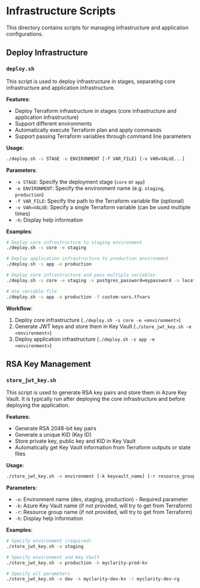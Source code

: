 # Infrastructure Scripts

This directory contains scripts for managing infrastructure and application configurations.

## Deploy Infrastructure

### `deploy.sh`

This script is used to deploy infrastructure in stages, separating core infrastructure and application infrastructure.

**Features**:
- Deploy Terraform infrastructure in stages (core infrastructure and application infrastructure)
- Support different environments
- Automatically execute Terraform plan and apply commands
- Support passing Terraform variables through command line parameters

**Usage**:
```bash
./deploy.sh -s STAGE -e ENVIRONMENT [-f VAR_FILE] [-v VAR=VALUE...]
```

**Parameters**:
- `-s STAGE`: Specify the deployment stage (`core` or `app`)
- `-e ENVIRONMENT`: Specify the environment name (e.g. `staging`, `production`)
- `-f VAR_FILE`: Specify the path to the Terraform variable file (optional)
- `-v VAR=VALUE`: Specify a single Terraform variable (can be used multiple times)
- `-h`: Display help information

**Examples**:
```bash
# Deploy core infrastructure to staging environment
./deploy.sh -s core -e staging

# Deploy application infrastructure to production environment
./deploy.sh -s app -e production

# Deploy core infrastructure and pass multiple variables
./deploy.sh -s core -e staging -v postgres_password=mypassword -v location=eastus

# Use variable file
./deploy.sh -s app -e production -f custom-vars.tfvars
```

**Workflow**:
1. Deploy core infrastructure (`./deploy.sh -s core -e <environment>`)
2. Generate JWT keys and store them in Key Vault (`./store_jwt_key.sh -e <environment>`)
3. Deploy application infrastructure (`./deploy.sh -s app -e <environment>`)

## RSA Key Management

### `store_jwt_key.sh`

This script is used to generate RSA key pairs and store them in Azure Key Vault. It is typically run after deploying the core infrastructure and before deploying the application.

**Features**:
- Generate RSA 2048-bit key pairs
- Generate a unique KID (Key ID)
- Store private key, public key and KID in Key Vault
- Automatically get Key Vault information from Terraform outputs or state files

**Usage**:
```bash
./store_jwt_key.sh -e environment [-k keyvault_name] [-r resource_group]
```

**Parameters**:
- `-e`: Environment name (dev, staging, production) - Required parameter
- `-k`: Azure Key Vault name (if not provided, will try to get from Terraform)
- `-r`: Resource group name (if not provided, will try to get from Terraform)
- `-h`: Display help information

**Examples**:
```bash
# Specify environment (required)
./store_jwt_key.sh -e staging

# Specify environment and Key Vault
./store_jwt_key.sh -e production -k myclarity-prod-kv

# Specify all parameters
./store_jwt_key.sh -e dev -k myclarity-dev-kv -r myclarity-dev-rg
```
